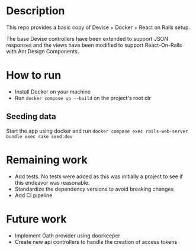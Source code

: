 # Description

This repo provides a basic copy of Devise + Docker + React on Rails setup.

The base Devise controllers have been extended to support JSON responses and the views have been modified
to support React-On-Rails with Ant Design Components.

# How to run

- Install Docker on your machine
- Run `docker compose up --build` on the project's root dir

## Seeding data

Start the app using docker and run `docker compose exec rails-web-server bundle exec rake seed:dev`

# Remaining work

- Add tests. No tests were added as this was initially a project to see if this endeavor was reasonable.
- Standardize the dependency versions to avoid breaking changes
- Add CI pipeline

# Future work

- Implement Oath provider using doorkeeper
- Create new api controllers to handle the creation of access tokens
